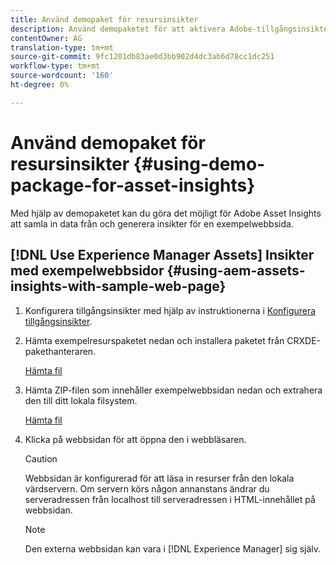 ```yaml
---
title: Använd demopaket för resursinsikter
description: Använd demopaketet för att aktivera Adobe-tillgångsinsikter för att hämta data från och generera insikter för en webbsida.
contentOwner: AG
translation-type: tm+mt
source-git-commit: 9fc1201db83ae0d3bb902d4dc3ab6d78cc1dc251
workflow-type: tm+mt
source-wordcount: '160'
ht-degree: 0%

---
```



# Använd demopaket för resursinsikter {#using-demo-package-for-asset-insights}

Med hjälp av demopaketet kan du göra det möjligt för Adobe Asset Insights att samla in data från och generera insikter för en exempelwebbsida.

## [!DNL Use Experience Manager Assets] Insikter med exempelwebbsidor  {#using-aem-assets-insights-with-sample-web-page}

1. Konfigurera tillgångsinsikter med hjälp av instruktionerna i [Konfigurera tillgångsinsikter](touch-ui-configuring-asset-insights.md).
1. Hämta exempelresurspaketet nedan och installera paketet från CRXDE-pakethanteraren.

   [Hämta fil](assets/insightsdemo.zip)

1. Hämta ZIP-filen som innehåller exempelwebbsidan nedan och extrahera den till ditt lokala filsystem.

   [Hämta fil](assets/demosite.zip)

1. Klicka på webbsidan för att öppna den i webbläsaren.

   >[!CAUTION]
   >
   >Webbsidan är konfigurerad för att läsa in resurser från den lokala värdservern. Om servern körs någon annanstans ändrar du serveradressen från localhost till serveradressen i HTML-innehållet på webbsidan.

   >[!NOTE]
   >
   >Den externa webbsidan kan vara i [!DNL Experience Manager] sig själv.
